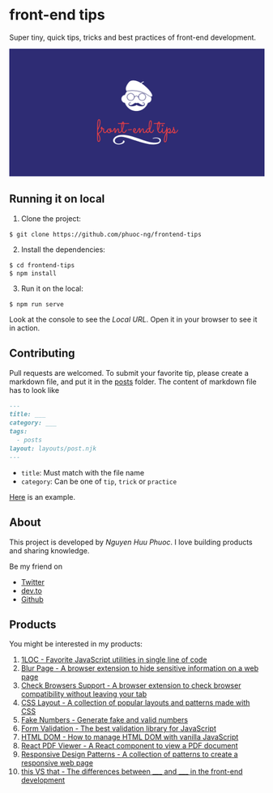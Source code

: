 # front-end tips

Super tiny, quick tips, tricks and best practices of front-end development.

![front-end tips](/img/screenshot.png)

## Running it on local

1. Clone the project:

```console
$ git clone https://github.com/phuoc-ng/frontend-tips
```

2. Install the dependencies:

```console
$ cd frontend-tips
$ npm install
```

3. Run it on the local:

```console
$ npm run serve
```

Look at the console to see the _Local URL_. Open it in your browser to see it in action.

## Contributing

Pull requests are welcomed. To submit your favorite tip, please create a markdown file, and put it in the [posts](posts) folder.
The content of markdown file has to look like

```md
---
title: ___
category: ___
tags:
  - posts
layout: layouts/post.njk
---
```

* `title`: Must match with the file name
* `category`: Can be one of `tip`, `trick` or `practice`

[Here](posts/convert-string-to-number.md) is an example.

## About

This project is developed by _Nguyen Huu Phuoc_. I love building products and sharing knowledge.

Be my friend on
* [Twitter](https://twitter.com/nghuuphuoc)
* [dev.to](https://dev.to/phuocng)
* [Github](https://github.com/phuoc-ng)

## Products

You might be interested in my products:

1. [1LOC - Favorite JavaScript utilities in single line of code](https://1loc.dev)
2. [Blur Page - A browser extension to hide sensitive information on a web page](https://blur.page)
3. [Check Browsers Support - A browser extension to check browser compatibility without leaving your tab](https://checkbrowsers.support")
4. [CSS Layout - A collection of popular layouts and patterns made with CSS](https://csslayout.io)
5. [Fake Numbers - Generate fake and valid numbers](https://fakenumbers.io)
6. [Form Validation - The best validation library for JavaScript](https://formvalidation.io)
7. [HTML DOM - How to manage HTML DOM with vanilla JavaScript](https://htmldom.dev)
8. [React PDF Viewer - A React component to view a PDF document](https://react-pdf-viewer.dev)
9. [Responsive Design Patterns - A collection of patterns to create a responsive web page](https://responsive.page)
10. [this VS that - The differences between ___ and ___ in the front-end development](https://thisthat.dev)
